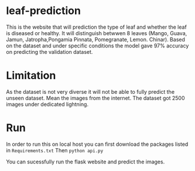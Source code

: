 # leaf-prediction
This is the website that will prediction the type of leaf and whether the leaf is diseased or healthy. It will distinguish betwwen 8 leaves (Mango, Guava, Jamun, Jatropha,Pongamia Pinnata, Pomegranate, Lemon. Chinar).
Based on the dataset and under specific conditions the model gave 97% accuracy on predicting the validation dataset.

# Limitation
As the dataset is not very diverse it will not be able to fully predict the unseen dataset. Mean the images from the internet. The dataset got 2500 images under dedicated lightning.

# Run
In order to run this on local host you can first download the packages listed in `Requirements.txt`
Then
`python api.py`

You can sucessfully run the flask website and predict the images.
